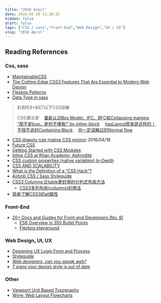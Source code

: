 ```yaml
---
title: "2016 Arpil"
date: 2016-02-20 11:38:15
hidden: false
draft: false
tags: ["CSS / sass","Front-End","Web Design","UX / UI"]
slug: "2016 April"
---
```

## Reading References

### Css, sass
 - [MaintainableCSS](http://maintainablecss.com/)
 - [The Cutting-Edge CSS3 Features That Are Essential to Modern Web Design](https://speckyboy.com/2016/04/10/css3-features-essential-modern-web-design/?ref=webdesignernews.com)
 - [Flexbox Patterns](http://www.flexboxpatterns.com/)
 - [Data Type in sass](http://www.sitepoint.com/data-types-in-sass/)


> 針對IE8+&IE7以下CSS詳解
>
> *CSS魔法堂*
> 　[重新认识Box Model、IFC、BFC和Collapsing margins](https://segmentfault.com/a/1190000004625635)
> 　["那不是bug，是你不懂我!" by inline-block](https://segmentfault.com/a/1190000004964365)
> 　[hasLayout原来是这样的！](https://segmentfault.com/a/1190000004632071)
> 　[不得不说的Containing Block](https://segmentfault.com/a/1190000004642650)
> 　[你一定误解过的Normal flow](https://segmentfault.com/a/1190000004891489)

 - [CSS @apply rule (native CSS mixins)](https://blog.gospodarets.com/css_apply_rule) 2016/04/18
 - [Future CSS](https://medium.com/techspiration-ideas-making-it-happen/future-css-dbc2cb8f1baf#.5bwxgsiq9)
 - [Getting Started with CSS Modules](https://css-tricks.com/css-modules-part-2-getting-started/)
 - [Inline CSS at Khan Academy: Aphrodite](http://engineering.khanacademy.org/posts/aphrodite-inline-css.htm)
 - [CSS custom properties (native variables) In-Depth](https://blog.gospodarets.com/css_properties_in_depth)
 - [CSS AND SCALABILITY](http://mrmrs.io/writing/2016/03/24/scalable-css/)
 - [What is the Definition of a “CSS Hack”?](http://www.sitepoint.com/what-is-the-definition-of-a-css-hack/)
 - [Airbnb CSS / Sass Styleguide](https://github.com/airbnb/css)
 - [CSS3 Columns:比table更好用的分列式布局方法](http://www.webhek.com/css3-columns)
   - [CSS3多列布局(columns)的用法](http://www.webhek.com/css3-multi-columns)
 - [简单了解CSS3的all属性](http://www.zhangxinxu.com/wordpress/2016/03/know-about-css3-all/)


### Front-End
 - [20+ Docs and Guides for Front-end Developers (No. 8)](http://www.sitepoint.com/20-docs-guides-front-end-developers-8/)
   - [ES6 Overview in 350 Bullet Points](https://ponyfoo.com/articles/es6)
   - [Flexbox playground](http://codepen.io/enxaneta/pen/adLPwv)


### Web Design, UI, UX
 - [Designing UX Login Form and Process](https://uxplanet.org/designing-ux-login-form-and-process-8b17167ed5b9#.e52ivmvry)
 - [Styleguide ](http://devbridge.github.io/Styleguide/)
 - [*Web designers, can you speak web?*](https://www.chenhuijing.com/blog/speak-web/)
 - [7 signs your design style is out of date](http://thenextweb.com/dd/2016/04/05/7-signs-design-style-date/?ref=webdesignernews.com)


### Other
 - [Viewport Unit Based Typography](http://zellwk.com/blog/viewport-based-typography/)
 - [Wyre: Web Layout Flowcharts](https://pixelbuddha.net/freebie/wyre-web-layout-flowcharts)
